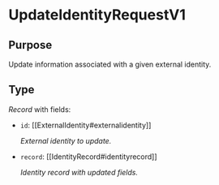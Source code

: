 # UpdateIdentityRequestV1

## Purpose

<!-- --8<-- [start:purpose] -->
Update information associated with a given external identity.
<!-- --8<-- [end:purpose] -->

## Type

<!-- --8<-- [start:type] -->
<div class="type" markdown>


*Record* with fields:

- `id`: [[ExternalIdentity#externalidentity]]

  *External identity to update.*

- `record`: [[IdentityRecord#identityrecord]]

  *Identity record with updated fields.*

</div>
<!-- --8<-- [end:type] -->
